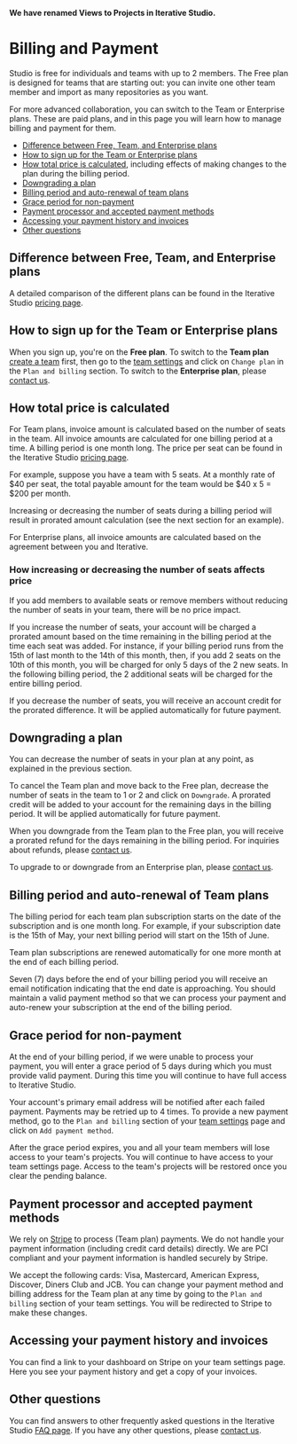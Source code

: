 <admon>

**We have renamed Views to Projects in Iterative Studio.**

</admon>

# Billing and Payment

Studio is free for individuals and teams with up to 2 members. The Free plan is
designed for teams that are starting out: you can invite one other team member
and import as many repositories as you want.

For more advanced collaboration, you can switch to the Team or Enterprise plans.
These are paid plans, and in this page you will learn how to manage billing and
payment for them.

- [Difference between Free, Team, and Enterprise plans](#difference-between-free-team-and-enterprise-plans)
- [How to sign up for the Team or Enterprise plans](#how-to-sign-up-for-the-team-or-enterprise-plans)
- [How total price is calculated](#how-total-price-is-calculated), including
  effects of making changes to the plan during the billing period.
- [Downgrading a plan](#downgrading-a-plan)
- [Billing period and auto-renewal of team plans](#billing-period-and-auto-renewal-of-team-plans)
- [Grace period for non-payment](#grace-period-for-non-payment)
- [Payment processor and accepted payment methods](#payment-processor-and-accepted-payment-methods)
- [Accessing your payment history and invoices](#accessing-your-payment-history-and-invoices)
- [Other questions](#other-questions)

## Difference between Free, Team, and Enterprise plans

A detailed comparison of the different plans can be found in the Iterative
Studio [pricing page](https://studio.iterative.ai/pricing).

## How to sign up for the Team or Enterprise plans

When you sign up, you're on the **Free plan**. To switch to the **Team plan**
[create a team] first, then go to the [team settings] and click on `Change plan`
in the `Plan and billing` section. To switch to the **Enterprise plan**, please
[contact us].

[create a team]: /doc/studio/user-guide/teams#create-a-team
[team settings]: /doc/studio/user-guide/teams#settings
[contact us]: /doc/studio/troubleshooting#support

## How total price is calculated

For Team plans, invoice amount is calculated based on the number of seats in the
team. All invoice amounts are calculated for one billing period at a time. A
billing period is one month long. The price per seat can be found in the
Iterative Studio [pricing page](https://studio.iterative.ai/pricing).

For example, suppose you have a team with 5 seats. At a monthly rate of $40 per
seat, the total payable amount for the team would be $40 x 5 = $200 per month.

Increasing or decreasing the number of seats during a billing period will result
in prorated amount calculation (see the next section for an example).

For Enterprise plans, all invoice amounts are calculated based on the agreement
between you and Iterative.

### How increasing or decreasing the number of seats affects price

If you add members to available seats or remove members without reducing the
number of seats in your team, there will be no price impact.

If you increase the number of seats, your account will be charged a prorated
amount based on the time remaining in the billing period at the time each seat
was added. For instance, if your billing period runs from the 15th of last month
to the 14th of this month, then, if you add 2 seats on the 10th of this month,
you will be charged for only 5 days of the 2 new seats. In the following billing
period, the 2 additional seats will be charged for the entire billing period.

If you decrease the number of seats, you will receive an account credit for the
prorated difference. It will be applied automatically for future payment.

## Downgrading a plan

You can decrease the number of seats in your plan at any point, as explained in
the previous section.

To cancel the Team plan and move back to the Free plan, decrease the number of
seats in the team to 1 or 2 and click on `Downgrade`. A prorated credit will be
added to your account for the remaining days in the billing period. It will be
applied automatically for future payment.

When you downgrade from the Team plan to the Free plan, you will receive a
prorated refund for the days remaining in the billing period. For inquiries
about refunds, please [contact us].

To upgrade to or downgrade from an Enterprise plan, please [contact us].

## Billing period and auto-renewal of Team plans

The billing period for each team plan subscription starts on the date of the
subscription and is one month long. For example, if your subscription date is
the 15th of May, your next billing period will start on the 15th of June.

Team plan subscriptions are renewed automatically for one more month at the end
of each billing period.

Seven (7) days before the end of your billing period you will receive an email
notification indicating that the end date is approaching. You should maintain a
valid payment method so that we can process your payment and auto-renew your
subscription at the end of the billing period.

## Grace period for non-payment

At the end of your billing period, if we were unable to process your payment,
you will enter a grace period of 5 days during which you must provide valid
payment. During this time you will continue to have full access to Iterative
Studio.

Your account's primary email address will be notified after each failed payment.
Payments may be retried up to 4 times. To provide a new payment method, go to
the `Plan and billing` section of your [team settings] page and click on
`Add payment method`.

After the grace period expires, you and all your team members will lose access
to your team's projects. You will continue to have access to your team settings
page. Access to the team's projects will be restored once you clear the pending
balance.

## Payment processor and accepted payment methods

We rely on [Stripe](https://stripe.com/) to process (Team plan) payments. We do
not handle your payment information (including credit card details) directly. We
are PCI compliant and your payment information is handled securely by Stripe.

We accept the following cards: Visa, Mastercard, American Express, Discover,
Diners Club and JCB. You can change your payment method and billing address for
the Team plan at any time by going to the `Plan and billing` section of your
team settings. You will be redirected to Stripe to make these changes.

## Accessing your payment history and invoices

You can find a link to your dashboard on Stripe on your team settings page. Here
you see your payment history and get a copy of your invoices.

## Other questions

You can find answers to other frequently asked questions in the Iterative Studio
[FAQ page](https://studio.iterative.ai/faq). If you have any other questions,
please [contact us].
